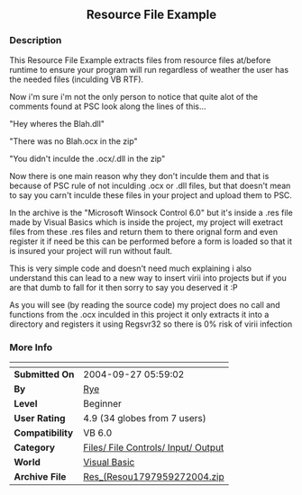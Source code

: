 ﻿<div align="center">

## Resource File Example


</div>

### Description

This Resource File Example extracts files from resource files at/before runtime to ensure your program will run regardless of weather the user has the needed files (inculding VB RTF).

Now i'm sure i'm not the only person to notice that quite alot of the comments found at PSC look along the lines of this...

"Hey wheres the Blah.dll"

"There was no Blah.ocx in the zip"

"You didn't inculde the .ocx/.dll in the zip"

Now there is one main reason why they don't inculde them and that is because of PSC rule of not inculding .ocx or .dll files, but that doesn't mean to say you carn't inculde these files in your project and upload them to PSC.

In the archive is the "Microsoft Winsock Control 6.0" but it's inside a .res file made by Visual Basics which is inside the project, my project will exetract files from these .res files and return them to there orignal form and even register it if need be this can be performed before a form is loaded so that it is insured your project will run without fault.

This is very simple code and doesn't need much explaining i also understand this can lead to a new way to insert virii into projects but if you are that dumb to fall for it then sorry to say you deserved it :P

As you will see (by reading the source code) my project does no call and functions from the .ocx inculded in this project it only extracts it into a directory and registers it using Regsvr32 so there is 0% risk of virii infection
 
### More Info
 


<span>             |<span>
---                |---
**Submitted On**   |2004-09-27 05:59:02
**By**             |[Rye](https://github.com/Planet-Source-Code/PSCIndex/blob/master/ByAuthor/rye.md)
**Level**          |Beginner
**User Rating**    |4.9 (34 globes from 7 users)
**Compatibility**  |VB 6\.0
**Category**       |[Files/ File Controls/ Input/ Output](https://github.com/Planet-Source-Code/PSCIndex/blob/master/ByCategory/files-file-controls-input-output__1-3.md)
**World**          |[Visual Basic](https://github.com/Planet-Source-Code/PSCIndex/blob/master/ByWorld/visual-basic.md)
**Archive File**   |[Res\_\(Resou1797959272004\.zip](https://github.com/Planet-Source-Code/rye-resource-file-example__1-56372/archive/master.zip)








